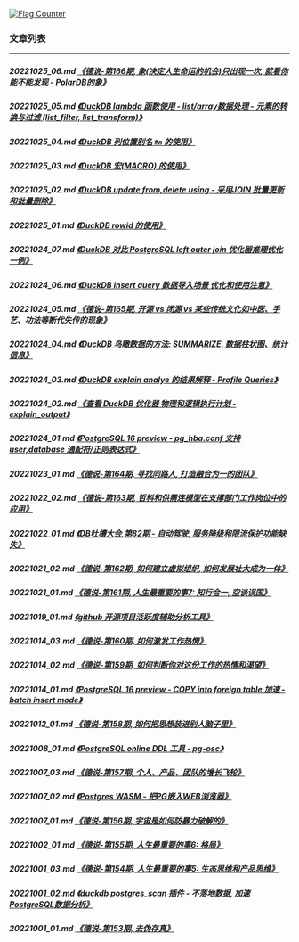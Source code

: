 <a rel="nofollow" href="http://info.flagcounter.com/h9V1"  ><img src="http://s03.flagcounter.com/count/h9V1/bg_FFFFFF/txt_000000/border_CCCCCC/columns_2/maxflags_12/viewers_0/labels_0/pageviews_0/flags_0/"  alt="Flag Counter"  border="0"  ></a>  
  
### 文章列表  
----  
##### 20221025_06.md   [《德说-第166期, 象(决定人生命运的机会)只出现一次, 就看你能不能发现 - PolarDB的象》](20221025_06.md)  
##### 20221025_05.md   [《DuckDB lambda 函数使用 - list/array数据处理 - 元素的转换与过滤 (list_filter, list_transform)》](20221025_05.md)  
##### 20221025_04.md   [《DuckDB 列位置别名 `#n` 的使用》](20221025_04.md)  
##### 20221025_03.md   [《DuckDB 宏(MACRO) 的使用》](20221025_03.md)  
##### 20221025_02.md   [《DuckDB update from,delete using - 采用JOIN 批量更新和批量删除》](20221025_02.md)  
##### 20221025_01.md   [《DuckDB rowid 的使用》](20221025_01.md)  
##### 20221024_07.md   [《DuckDB 对比 PostgreSQL left outer join 优化器推理优化一例》](20221024_07.md)  
##### 20221024_06.md   [《DuckDB insert query 数据导入场景 优化和使用注意》](20221024_06.md)  
##### 20221024_05.md   [《德说-第165期, 开源 vs 闭源 vs 某些传统文化如中医、手艺、功法等断代失传的现象》](20221024_05.md)  
##### 20221024_04.md   [《DuckDB 鸟瞰数据的方法: SUMMARIZE. 数据柱状图、统计信息》](20221024_04.md)  
##### 20221024_03.md   [《DuckDB explain analye 的结果解释 - Profile Queries》](20221024_03.md)  
##### 20221024_02.md   [《查看 DuckDB 优化器 物理和逻辑执行计划 - explain_output》](20221024_02.md)  
##### 20221024_01.md   [《PostgreSQL 16 preview - pg_hba.conf 支持 user,database 通配符/正则表达式》](20221024_01.md)  
##### 20221023_01.md   [《德说-第164期, 寻找同路人, 打造融合为一的团队》](20221023_01.md)  
##### 20221022_02.md   [《德说-第163期, 哲科和供需连模型在支撑部门工作岗位中的应用》](20221022_02.md)  
##### 20221022_01.md   [《DB吐槽大会,第82期 - 自动驾驶, 服务降级和限流保护功能缺失》](20221022_01.md)  
##### 20221021_02.md   [《德说-第162期, 如何建立虚拟组织, 如何发展壮大成为一体》](20221021_02.md)  
##### 20221021_01.md   [《德说-第161期, 人生最重要的事7: 知行合一, 空谈误国》](20221021_01.md)  
##### 20221019_01.md   [《github 开源项目活跃度辅助分析工具》](20221019_01.md)  
##### 20221014_03.md   [《德说-第160期, 如何激发工作热情》](20221014_03.md)  
##### 20221014_02.md   [《德说-第159期, 如何判断你对这份工作的热情和渴望》](20221014_02.md)  
##### 20221014_01.md   [《PostgreSQL 16 preview - COPY into foreign table 加速 - batch insert mode》](20221014_01.md)  
##### 20221012_01.md   [《德说-第158期, 如何把思想装进别人脑子里》](20221012_01.md)  
##### 20221008_01.md   [《PostgreSQL online DDL 工具 - pg-osc》](20221008_01.md)  
##### 20221007_03.md   [《德说-第157期, 个人、产品、团队的增长飞轮》](20221007_03.md)  
##### 20221007_02.md   [《Postgres WASM - 把PG嵌入WEB浏览器》](20221007_02.md)  
##### 20221007_01.md   [《德说-第156期, 宇宙是如何防暴力破解的》](20221007_01.md)  
##### 20221002_01.md   [《德说-第155期, 人生最重要的事6: 格局》](20221002_01.md)  
##### 20221001_03.md   [《德说-第154期, 人生最重要的事5: 生态思维和产品思维》](20221001_03.md)  
##### 20221001_02.md   [《duckdb postgres_scan 插件 - 不落地数据, 加速PostgreSQL数据分析》](20221001_02.md)  
##### 20221001_01.md   [《德说-第153期, 去伪存真》](20221001_01.md)  
